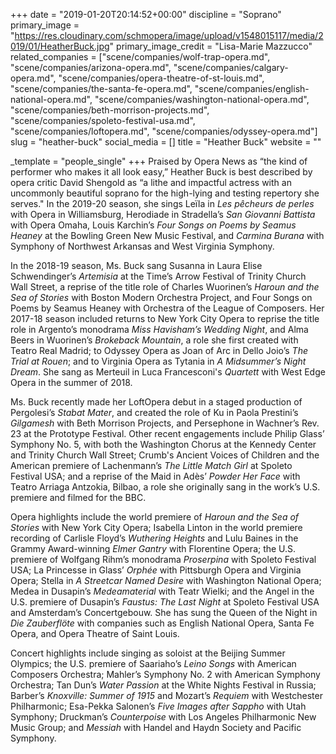 +++
date = "2019-01-20T20:14:52+00:00"
discipline = "Soprano"
primary_image = "https://res.cloudinary.com/schmopera/image/upload/v1548015117/media/2019/01/HeatherBuck.jpg"
primary_image_credit = "Lisa-Marie Mazzucco"
related_companies = ["scene/companies/wolf-trap-opera.md", "scene/companies/arizona-opera.md", "scene/companies/calgary-opera.md", "scene/companies/opera-theatre-of-st-louis.md", "scene/companies/the-santa-fe-opera.md", "scene/companies/english-national-opera.md", "scene/companies/washington-national-opera.md", "scene/companies/beth-morrison-projects.md", "scene/companies/spoleto-festival-usa.md", "scene/companies/loftopera.md", "scene/companies/odyssey-opera.md"]
slug = "heather-buck"
social_media = []
title = "Heather Buck"
website = ""

_template = "people_single"
+++
Praised by Opera News as “the kind of performer who makes it all look easy,” Heather Buck is best described by opera critic David Shengold as “a lithe and impactful actress with an uncommonly beautiful soprano for the high-lying and testing repertory she serves." In the 2019-20 season, she sings Leïla in _Les pêcheurs de perles_ with Opera in Williamsburg, Herodiade in Stradella’s _San Giovanni Battista_ with Opera Omaha, Louis Karchin’s _Four Songs on Poems by Seamus Heaney_ at the Bowling Green New Music Festival, and _Carmina Burana_ with Symphony of Northwest Arkansas and West Virginia Symphony.

In the 2018-19 season, Ms. Buck sang Susanna in Laura Elise Schwendinger’s _Artemisia_ at the Time’s Arrow Festival of Trinity Church Wall Street, a reprise of the title role of Charles Wuorinen’s _Haroun and the Sea of Stories_ with Boston Modern Orchestra Project, and Four Songs on Poems by Seamus Heaney with Orchestra of the League of Composers. Her 2017-18 season included returns to New York City Opera to reprise the title role in Argento’s monodrama _Miss Havisham’s Wedding Night_, and Alma Beers in Wuorinen’s _Brokeback Mountain_, a role she first created with Teatro Real Madrid; to Odyssey Opera as Joan of Arc in Dello Joio’s _The Trial at Rouen_; and to Virginia Opera as Tytania in _A Midsummer’s Night Dream_. She sang as Merteuil in Luca Francesconi's _Quartett_ with West Edge Opera in the summer of 2018.

Ms. Buck recently made her LoftOpera debut in a staged production of Pergolesi’s _Stabat Mater_, and created the role of Ku in Paola Prestini’s _Gilgamesh_ with Beth Morrison Projects, and Persephone in Wachner’s Rev. 23 at the Prototype Festival. Other recent engagements include Philip Glass’ Symphony No. 5, with both the Washington Chorus at the Kennedy Center and Trinity Church Wall Street; Crumb's Ancient Voices of Children and the American premiere of Lachenmann’s _The Little Match Girl_ at Spoleto Festival USA; and a reprise of the Maid in Adès’ _Powder Her Face_ with Teatro Arriaga Antzokia, Bilbao, a role she originally sang in the work’s U.S. premiere and filmed for the BBC.

Opera highlights include the world premiere of _Haroun and the Sea of Stories_ with New York City Opera; Isabella Linton in the world premiere recording of Carlisle Floyd’s _Wuthering Heights_ and Lulu Baines in the Grammy Award-winning _Elmer Gantry_ with Florentine Opera; the U.S. premiere of Wolfgang Rihm’s monodrama _Proserpina_ with Spoleto Festival USA; La Princesse in Glass’ _Orphée_ with Pittsburgh Opera and Virginia Opera; Stella in _A Streetcar Named Desire_ with Washington National Opera; Medea in Dusapin’s _Medeamaterial_ with Teatr Wielki; and the Angel in the U.S. premiere of Dusapin’s _Faustus: The Last Night_ at Spoleto Festival USA and Amsterdam’s Concertgebouw. She has sung the Queen of the Night in _Die Zauberflöte_ with companies such as English National Opera, Santa Fe Opera, and Opera Theatre of Saint Louis.

Concert highlights include singing as soloist at the Beijing Summer Olympics; the U.S. premiere of Saariaho’s _Leino Songs_ with American Composers Orchestra; Mahler’s Symphony No. 2 with American Symphony Orchestra; Tan Dun’s _Water Passion_ at the White Nights Festival in Russia; Barber’s _Knoxville: Summer of 1915_ and Mozart’s _Requiem_ with Westchester Philharmonic; Esa-Pekka Salonen’s _Five Images after Sappho_ with Utah Symphony; Druckman’s _Counterpoise_ with Los Angeles Philharmonic New Music Group; and _Messiah_ with Handel and Haydn Society and Pacific Symphony.